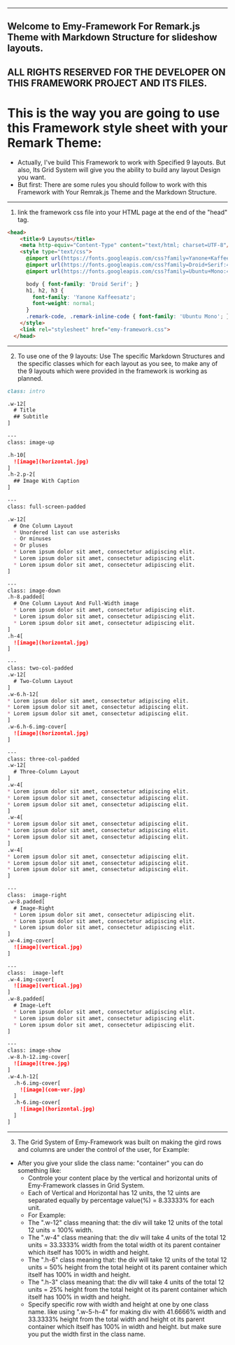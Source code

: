 ----
## Welcome to Emy-Framework For Remark.js Theme with Markdown Structure for slideshow layouts.
## ALL RIGHTS RESERVED FOR THE DEVELOPER ON THIS FRAMEWORK PROJECT AND ITS FILES.

# This is the way you are going to use this Framework style sheet with your Remark Theme:
- Actually, I've build This Framework to work with Specified 9 layouts. But also, Its Grid System will give you the ability to build any layout Design you want.
- But first: There are some rules you should follow to work with this Framework with Your Remrak.js Theme and the Markdown Structure.

---
1. link the framework css file into your HTML page at the end of the "head" tag.

```html
<head>
    <title>9 Layouts</title>
    <meta http-equiv="Content-Type" content="text/html; charset=UTF-8"/>
    <style type="text/css">
      @import url(https://fonts.googleapis.com/css?family=Yanone+Kaffeesatz);
      @import url(https://fonts.googleapis.com/css?family=Droid+Serif:400,700,400italic);
      @import url(https://fonts.googleapis.com/css?family=Ubuntu+Mono:400,700,400italic);

      body { font-family: 'Droid Serif'; }
      h1, h2, h3 {
        font-family: 'Yanone Kaffeesatz';
        font-weight: normal;
      }
      .remark-code, .remark-inline-code { font-family: 'Ubuntu Mono'; }
    </style>
    <link rel="stylesheet" href="emy-framework.css">
  </head>
```
---
2. To use one of the 9 layouts: Use The specific Markdown Structures and the specific classes which for each layout as you see, to make any of the 9 layouts which were provided in the framework is working as planned.
```markdown
class: intro

.w-12[
  # Title
  ## Subtitle
]

---
class: image-up

.h-10[
  ![image](horizontal.jpg)
]
.h-2.p-2[
  ## Image With Caption 
]

---
class: full-screen-padded

.w-12[
  # One Column Layout
  * Unordered list can use asterisks
  - Or minuses
  + Or pluses
  * Lorem ipsum dolor sit amet, consectetur adipiscing elit.
  * Lorem ipsum dolor sit amet, consectetur adipiscing elit.
  * Lorem ipsum dolor sit amet, consectetur adipiscing elit.
]

---
class: image-down
.h-8.padded[
  # One Column Layout And Full-Width image
  * Lorem ipsum dolor sit amet, consectetur adipiscing elit.
  * Lorem ipsum dolor sit amet, consectetur adipiscing elit.
  * Lorem ipsum dolor sit amet, consectetur adipiscing elit.
]
.h-4[
  ![image](horizontal.jpg)
]

---
class: two-col-padded
.w-12[
  # Two-Column Layout
]
.w-6.h-12[
* Lorem ipsum dolor sit amet, consectetur adipiscing elit.
* Lorem ipsum dolor sit amet, consectetur adipiscing elit.
* Lorem ipsum dolor sit amet, consectetur adipiscing elit.
]
.w-6.h-6.img-cover[
  ![image](horizontal.jpg)
]

---
class: three-col-padded
.w-12[
  # Three-Column Layout
]
.w-4[
* Lorem ipsum dolor sit amet, consectetur adipiscing elit.
* Lorem ipsum dolor sit amet, consectetur adipiscing elit.
* Lorem ipsum dolor sit amet, consectetur adipiscing elit.
]
.w-4[
* Lorem ipsum dolor sit amet, consectetur adipiscing elit.
* Lorem ipsum dolor sit amet, consectetur adipiscing elit.
* Lorem ipsum dolor sit amet, consectetur adipiscing elit.
]
.w-4[
* Lorem ipsum dolor sit amet, consectetur adipiscing elit.
* Lorem ipsum dolor sit amet, consectetur adipiscing elit.
* Lorem ipsum dolor sit amet, consectetur adipiscing elit.
]

---
class:  image-right
.w-8.padded[
  # Image-Right
  * Lorem ipsum dolor sit amet, consectetur adipiscing elit.
  * Lorem ipsum dolor sit amet, consectetur adipiscing elit.
  * Lorem ipsum dolor sit amet, consectetur adipiscing elit.
]
.w-4.img-cover[
  ![image](vertical.jpg)
]

---
class:  image-left
.w-4.img-cover[
  ![image](vertical.jpg)
]
.w-8.padded[
  # Image-Left
  * Lorem ipsum dolor sit amet, consectetur adipiscing elit.
  * Lorem ipsum dolor sit amet, consectetur adipiscing elit.
  * Lorem ipsum dolor sit amet, consectetur adipiscing elit.
]

---
class: image-show
.w-8.h-12.img-cover[
  ![image](tree.jpg)
]
.w-4.h-12[
  .h-6.img-cover[
    ![image](com-ver.jpg)
  ]
  .h-6.img-cover[
    ![image](horizontal.jpg)
  ]
]
```
---
3. The Grid System of Emy-Framework was built on making the gird rows and columns are under the control of the user, for Example:
* After you give your slide the class name: "container" you can do something like:
  - Controle your content place by the vertical and horizontal units of Emy-Framework classes in Grid System.
  - Each of Vertical and Horizontal has 12 units, the 12 uints are separated equally by percentage value(%) = 8.33333% for each unit.
  - For Example: 
   - The ".w-12" class meaning that: the div will take 12 units of the total 12 units = 100% width.
   - The ".w-4" class meaning that: the div will take 4 units of the total 12 units = 33.3333% width from the total width ot its parent container which itself has 100% in width and height.
   - The ".h-6" class meaning that: the div will take 12 units of the total 12 units = 50% height from the total height ot its parent container which itself has 100% in width and height.
   - The ".h-3" class meaning that: the div will take 4 units of the total 12 units = 25% height from the total height ot its parent container which itself has 100% in width and height.
  - Specify specific row with width and height at one by one class name. like using ".w-5-h-4" for making div with 41.6666% width and 33.3333% height from the total width and height ot its parent container which itself has 100% in width and height. but make sure you put the width first in the class name.

